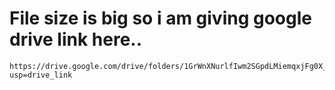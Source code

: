 # File size is big so i am giving google drive link here..
```
https://drive.google.com/drive/folders/1GrWnXNurlfIwm2SGpdLMiemqxjFg0X_B?usp=drive_link
```
